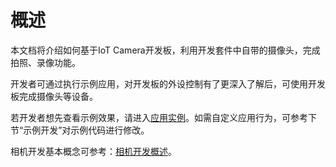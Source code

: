 # 概述<a name="ZH-CN_TOPIC_0000001055366100"></a>

本文档将介绍如何基于IoT Camera开发板，利用开发套件中自带的摄像头，完成拍照、录像功能。

开发者可通过执行示例应用，对开发板的外设控制有了更深入了解后，可使用开发板完成摄像头等设备。

若开发者想先查看示例效果，请进入[应用实例](device-iotcamera-control-example.md)。如需自定义应用行为，可参考下节“示例开发”对示例代码进行修改。

相机开发基本概念可参考：[相机开发概述](../subsystems/subsys-multimedia-camera-overview.md)。

